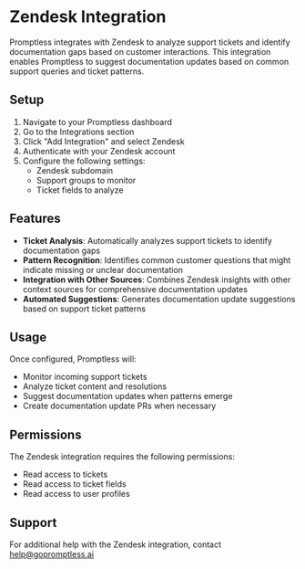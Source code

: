 # Zendesk Integration

Promptless integrates with Zendesk to analyze support tickets and identify documentation gaps based on customer interactions. This integration enables Promptless to suggest documentation updates based on common support queries and ticket patterns.

## Setup

1. Navigate to your Promptless dashboard
2. Go to the Integrations section
3. Click "Add Integration" and select Zendesk
4. Authenticate with your Zendesk account
5. Configure the following settings:
   - Zendesk subdomain
   - Support groups to monitor
   - Ticket fields to analyze

## Features

- **Ticket Analysis**: Automatically analyzes support tickets to identify documentation gaps
- **Pattern Recognition**: Identifies common customer questions that might indicate missing or unclear documentation
- **Integration with Other Sources**: Combines Zendesk insights with other context sources for comprehensive documentation updates
- **Automated Suggestions**: Generates documentation update suggestions based on support ticket patterns

## Usage

Once configured, Promptless will:
- Monitor incoming support tickets
- Analyze ticket content and resolutions
- Suggest documentation updates when patterns emerge
- Create documentation update PRs when necessary

## Permissions

The Zendesk integration requires the following permissions:
- Read access to tickets
- Read access to ticket fields
- Read access to user profiles

## Support

For additional help with the Zendesk integration, contact help@gopromptless.ai